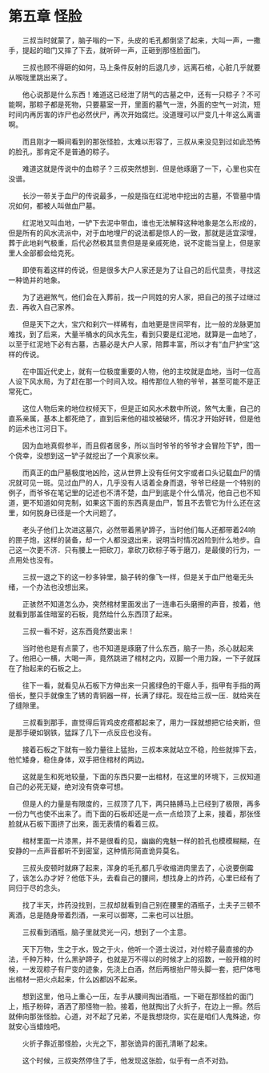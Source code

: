 # 第五章 怪脸


　　三叔当时就蒙了，脑子嗡的一下，头皮的毛孔都倒坚了起来，大叫一声，一撒手，提起的暗门又摔了下去，就听砰一声，正砸到那怪脸面门。

　　三叔也顾不得砸的如何，马上条件反射的后退几步，远离石棺，心脏几乎就要从喉咙里跳出来了。  

　　他心说那是什么东西！难道这已经泄了阴气的古墓之中，还有一只粽子？不可能啊，那粽子都是死物，只要墓室一开，里面的墓气一泄，外面的空气一对流，短时间内再厉害的诈尸也必然伏尸，再次开始腐烂。没道理可以尸变几十年这么离谱啊。  

　　而且刚才一瞬间看到的那张怪脸，太难以形容了，三叔从来没见到过如此恐怖的脸孔，那肯定不是普通的粽子。  

　　难道这就是传说中的血粽子？三叔突然想到．但是他琢磨了一下，心里也实在没谱。  

　　长沙一带关于血尸的传说最多，一般是指在红泥地中挖出的古墓，不管墓中情况如何，都被人叫做血尸墓。  

　　红泥地又叫血地，一铲下去泥中带血，谁也无法解释这种地象是怎么形成的，但是所有的风水流派中，对于血地埋尸的说法都是惊人的一致，那就是适宜深埋，葬于此地刹气极重，后代必然极其显贵但是是亲戚死绝，说不定能当皇上，但是家里人全部都会给克死。  

　　即使有着这样的传说，但是很多大户人家还是为了让自己的后代显贵，寻找这一种诡并的地象。  

　　为了逃避煞气，他们会在入葬前，找一户同姓的穷人家，把自己的孩子过继过去．再收入自己家养。  

　　但是天下之大，宝穴和刹穴一样稀有，血地更是世间罕有，比一般的龙脉更加难找，到了后来，大量半桶水的风水先生，看到只要是红泥地，就算是一血地了，以至于红泥地下必有古墓，古墓必是大户人家，陪葬丰富，所以才有“血尸护宝”这样的传说。  

　　在中国近代史上，就有一位极度重要的人物，他的主坟就是血地，当时一位高人设下风水局，为了赶在那一个时间入坟。相传那位人物的爷爷，甚至可能不是正常死亡。  

　　这位人物后来的地位权倾天下，但是正如风水术数中所说，煞气太重，自己的直系亲属，基本上都死绝了，直到后来他的祖坟被破坏，情况才开始好转，但是他的运术也江河日下。  

　　因为血地真假参半，而且假者居多，所以当时爷爷的爷爷才会冒险下铲，图一个侥幸，没想到这一铲子就挖出了一个真家伙来。  

　　而真正的血尸墓极度地凶险，这从世界上没有任何文宇或者口头记载血尸的情况就可见一斑。见过血尸的人，几乎没有人话着全身而退，爷爷已经是一个特别的例子，而爷爷在笔记里的记述也不清不楚，血尸到底是个什么情况，他自己也不知道，更不知道如何克制，如果这下面的东西真是血尸，暂且不去管它为什么还在这里，如何脱身已径是一个大问题了。  

　　老头子他们上次进这墓穴，必然带着黑驴蹄子，当时他们每人还都带着24响的匣子炮，这样的装备，却一个人都没退出来，说明当时情况凶险到什么地步。自己这一次更不济．只有腰上一把砍刀，拿砍刀砍棕子等于磨刀，是最傻的行为，一点用处也没有。  

　　三叔一退之下的这一秒多钟里，脑子转的像飞一样，但是关于血尸他毫无头绪，一个办法也没想出来。  

　　正骇然不知道怎么办，突然棺材里面发出了一连串石头磨擦的声音，按着，他就看到那盖住暗室的石板，竟然给什么东西顶了起来。  

　　三叔一看不好，这东西竟然要出来！  

　　当时他也是有点蒙了，也不知道是琢磨了什么东西，脑子一热，杀心就起来了。他把心一横，大喝一声，竟然跳进了棺材之内，双脚一个用力跺，一下子就踩在了抬起来的石板之上。  

　　往下一看，就看见从石板下方伸出来一只酱绿色的干瘪人手，指甲有手指的两倍长，整只手就像生了锈的青铜器一样，长满了绿花。现在给三叔一压．就给夹在了缝隙里。  

　　三叔看到那手，直觉得后背鸡皮疙瘩都起来了，用力一踩就想把它给夹断，但是那手硬如钢铁，猛踩了几下一点反应也没有。  

　　接着石板之下就有一股力量往上猛抬，三叔本来就站立不稳，险些就摔下去，他忙矮身，稳住身体，双手把住棺材的两边。  

　　这就是生和死地较量，下面的东西只要一出棺材，在这里的环境下，三叔知道自己的必死无疑，绝对没有侥幸可想。  

　　但是人的力量是有限度的，三叔顶了几下，两只胳膊马上已经到了极限，再多一份力气也使不出来了。而下面的石板却还是一点一点给顶了上来，接着，那张怪脸就从石板下面挤了出来，面无表情的看着三叔。  

　　棺材里面一片漆黑，并不是很看的见，幽幽的鬼魅一样的脸孔也模模糊糊，在安静的一点声音都听不到密室，这种情形简直诡异莫名。

　　三叔头皮顿时就麻了起来，浑身的毛孔都几乎收缩进肉里去了，心说要倒霉了，该怎么办才好？他低下头，去看自己的腰间，想找身上的炸药，心里已经有了同归于尽的念头。

　　找了半天，炸药没找到，三叔却就看到自己别在腰里的酒瓶子，土夫子三顿不离酒，总是随身带着烈酒，一来可以御寒，二来也可以壮胆。

　　三叔看到酒瓶，脑子里就灵光一闪，想到了一个主意。  

　　天下万物，生之于水，毁之于火，他听一个道士说过，对付粽子最直接的办法，千种万种，什么黑驴蹄子，也就是万不得以的时候才上的招数，一般开棺的时候，一发现粽子有尸变的迹象，先浇上白酒，然后两根抬尸带头脚一套，把尸体甩出棺材一把火点起来，什么凶都凶不起来。

　　想到这里，他马上重心一压，左手从腰间掏出酒瓶，一下砸在那怪脸的面门上，瓶子粉碎，酒洒了那怪物一脸。接着，他就掏出了火折子，在边上一擦。然后就伸向那张怪脸。心道，对不起了兄弟，不是我想烧你，实在是咱们人鬼殊途，你就安心当蜡烛吧。  

　　火折子靠近那怪脸，火光之下，那张诡异的面孔清晰了起来。

　　这个时候，三叔突然停住了手，他发现这张脸，似乎有一点不对劲。


